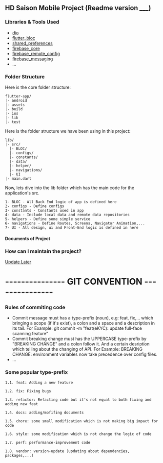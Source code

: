 ## HD Saison Mobile Project (Readme version \_\_\_)

### Libraries & Tools Used

- [dio]()
- [flutter_bloc]()
- [shared_preferences]()
- [firebase_core]()
- [firebase_remote_config]()
- [firebase_messaging]()
- ...

### Folder Structure

Here is the core folder structure:

```terminal
flutter-app/
|- android
|- assets
|- build
|- ios
|- lib
|- test
```

Here is the folder structure we have been using in this project:

```terminal
lib/
|- src/
  |- BLOC/
  |- configs/
  |- constants/
  |- data/
  |- helper/
  |- navigations/
  |- UI
|- main.dart
```

Now, lets dive into the lib folder which has the main code for the application's src.

```terminal
1- BLOC - All Back End logic of app is defined here
2- configs - Define configs
3- constants - Constants used in app
4- data - Include local data and remote data repositories
5- helpers - Define some simple service
6- navigations - Define Routes, Screens, Navigator Animation,...
7- UI - All design, ui and Front-End logic is defined in here
```

#### Documents of Project

### How can I maintain the project?

[Update Later]()

# --------------- GIT CONVENTION ---------------

### Rules of commiting code

- Commit message must has a type-prefix (noun), e.g: feat, fix,... which bringing a scope (if it's exist),
  a colon and a space and a description in its tail.
  For Example: git commit -m "feat(eKYC): update full-face scanning feature"
- Commit breaking change must has the UPPERCASE type-prefix by "BREAKING CHANGE" and a colon follow it.
  And a certain desription which telling about the changing of API.
  For Example: BREAKING CHANGE: environment variables now take precedence over config files.
- ...

### Some popular type-prefix

    1.1. feat: Adding a new feature

    1.2. fix: Fixing bugs

    1.3. refactor: Refacting code but it's not equal to both fixing and adding new feat

    1.4. docs: adding/mofifing documents

    1.5. chore: some small modification which is not making big impact for code

    1.6. style: some modification which is not change the logic of code

    1.7. perf: performance-improvement code

    1.8. vendor: version-update (updating about dependencies, packages,...)

